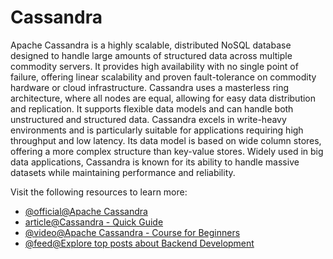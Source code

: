 # Cassandra

Apache Cassandra is a highly scalable, distributed NoSQL database designed to handle large amounts of structured data across multiple commodity servers. It provides high availability with no single point of failure, offering linear scalability and proven fault-tolerance on commodity hardware or cloud infrastructure. Cassandra uses a masterless ring architecture, where all nodes are equal, allowing for easy data distribution and replication. It supports flexible data models and can handle both unstructured and structured data. Cassandra excels in write-heavy environments and is particularly suitable for applications requiring high throughput and low latency. Its data model is based on wide column stores, offering a more complex structure than key-value stores. Widely used in big data applications, Cassandra is known for its ability to handle massive datasets while maintaining performance and reliability.

Visit the following resources to learn more:

- [@official@Apache Cassandra](https://cassandra.apache.org/_/index.html)
- [article@Cassandra - Quick Guide](https://www.tutorialspoint.com/cassandra/cassandra_quick_guide.htm)
- [@video@Apache Cassandra - Course for Beginners](https://www.youtube.com/watch?v=J-cSy5MeMOA)
- [@feed@Explore top posts about Backend Development](https://app.daily.dev/tags/backend?ref=roadmapsh)
